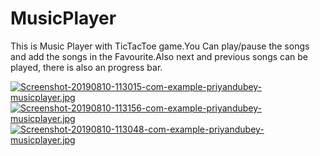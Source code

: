 # MusicPlayer
This is Music Player with TicTacToe game.You Can play/pause the songs and add the songs in the Favourite.Also next and previous songs can be played, there is also an progress bar.


[![Screenshot-20190810-113015-com-example-priyandubey-musicplayer.jpg](https://i.postimg.cc/G2wvWHpZ/Screenshot-20190810-113015-com-example-priyandubey-musicplayer.jpg)](https://postimg.cc/qtwtnByL)
[![Screenshot-20190810-113156-com-example-priyandubey-musicplayer.jpg](https://i.postimg.cc/0j9DNFDn/Screenshot-20190810-113156-com-example-priyandubey-musicplayer.jpg)](https://postimg.cc/cg5r9DDt)
[![Screenshot-20190810-113048-com-example-priyandubey-musicplayer.jpg](https://i.postimg.cc/j2vNnchb/Screenshot-20190810-113048-com-example-priyandubey-musicplayer.jpg)](https://postimg.cc/9wRzvGS8)

